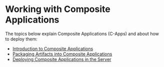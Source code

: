 # Working with Composite Applications

The topics below explain Composite Applications (C-Apps) and about how
to deploy them:  

-   [Introduction to Composite
    Applications](../../administer/introduction-to-composite-applications)
-   [Packaging Artifacts into Composite
    Applications](../../administer/packaging-artifacts-into-composite-applications)
-   [Deploying Composite Applications in the
    Server](../../administer/default-ports-of-wso2-products)
